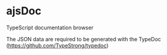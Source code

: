 # ajsDoc
TypeScript documentation browser

The JSON data are required to be generated with the TypeDoc (https://github.com/TypeStrong/typedoc)
